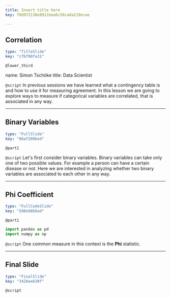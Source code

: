 ```yaml
---
title: Insert title here
key: f0d972138e8911bea6c58ca8a219ecae

---
```

## Correlation

```yaml
type: "TitleSlide"
key: "cfbf90fa31"
```

`@lower_third`

name: Simon Tschöke
title: Data Scientist


`@script`
In previous sessions we have learned what a contingency table is and how to use it for measuring agreement. In this lesson we are going to explore ways to measure if categorical variables are correlated, that is associated in any way.


---
## Binary Variables

```yaml
type: "FullSlide"
key: "86af209bed"
```

`@part1`



`@script`
Let's first consider binary variables. Binary variables can take only one of two possible values. For example a person can have a certain disease or not. Here we are interested in analyzing whether two binary variables are associated to each other in any way.


---
## Phi Coefficient

```yaml
type: "FullCodeSlide"
key: "590e98b9ad"
```

`@part1`
```python
import pandas as pd
import numpy as np
```


`@script`
One common measure in this context is the **Phi** statistic.


---
## Final Slide

```yaml
type: "FinalSlide"
key: "3426ee630f"
```

`@script`


